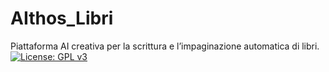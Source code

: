 # AIthos_Libri
Piattaforma AI creativa per la scrittura e l’impaginazione automatica di libri.
[![License: GPL v3](https://img.shields.io/badge/License-GPLv3-blue.svg)](https://www.gnu.org/licenses/gpl-3.0)
